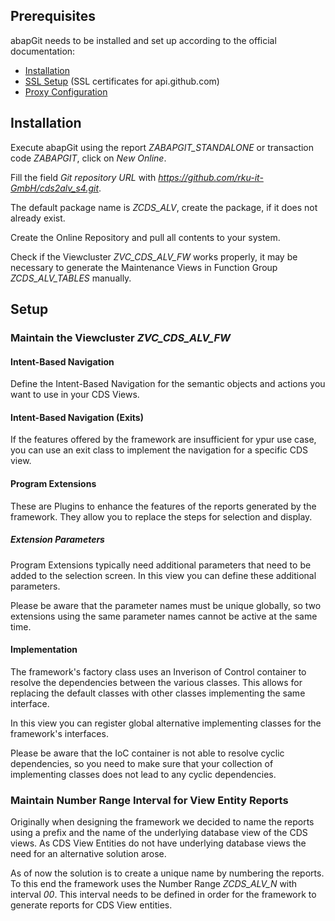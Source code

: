 ## Prerequisites

abapGit needs to be installed and set up according to the official documentation:
* [Installation](https://docs.abapgit.org/user-guide/getting-started/install.html)
* [SSL Setup](https://docs.abapgit.org/user-guide/setup/ssl-setup.html) (SSL certificates for api.github.com)
* [Proxy Configuration](https://docs.abapgit.org/user-guide/setup/settings-global.html) 

## Installation 

Execute abapGit using the report *ZABAPGIT_STANDALONE* or transaction code *ZABAPGIT*, click on *New Online*. 

Fill the field *Git repository URL* with *https://github.com/rku-it-GmbH/cds2alv_s4.git*.

The default package name is *ZCDS_ALV*, create the package, if it does not already exist.

Create the Online Repository and pull all contents to your system. 

Check if the Viewcluster *ZVC_CDS_ALV_FW* works properly, it may be necessary to generate the Maintenance Views in Function Group *ZCDS_ALV_TABLES* manually.

## Setup

### Maintain the Viewcluster *ZVC_CDS_ALV_FW*

#### Intent-Based Navigation
Define the Intent-Based Navigation for the semantic objects and actions you want to use in your CDS Views. 

#### Intent-Based Navigation (Exits)
If the features offered by the framework are insufficient for ypur use case, you can use an exit class to implement the navigation for a specific CDS view.

#### Program Extensions
These are Plugins to enhance the features of the reports generated by the framework.
They allow you to replace the steps for selection and display.

##### Extension Parameters
Program Extensions typically need additional parameters that need to be added to the selection screen. In this view you can define these additional parameters. 

Please be aware that the parameter names must be unique globally, so two extensions using the same parameter names cannot be active at the same time. 

#### Implementation
The framework's factory class uses an Inverison of Control container to resolve the dependencies between the various classes.
This allows for replacing the default classes with other classes implementing the same interface.

In this view you can register global alternative implementing classes for the framework's interfaces.

Please be aware that the IoC container is not able to resolve cyclic dependencies, so you need to make sure that your collection of implementing classes does not lead to any cyclic dependencies. 

### Maintain Number Range Interval for View Entity Reports
Originally when designing the framework we decided to name the reports using a prefix and the name of the underlying database view of the CDS views.
As CDS View Entities do not have underlying database views the need for an alternative solution arose.

As of now the solution is to create a unique name by numbering the reports. To this end the framework uses the Number Range *ZCDS_ALV_N* with interval *00*.
This interval needs to be defined in order for the framework to generate reports for CDS View entities.